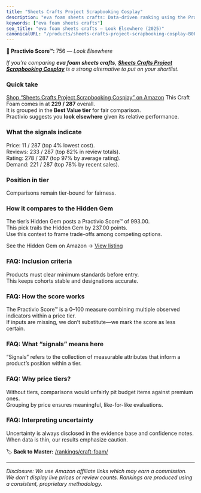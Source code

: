 ```yaml
---
title: "Sheets Crafts Project Scrapbooking Cosplay"
description: "eva foam sheets crafts: Data-driven ranking using the Practivio Score™. Positioned by quality, value, demand, findability, momentum."
keywords: ["eva foam sheets crafts"]
seo_title: "eva foam sheets crafts — Look Elsewhere (2025)"
canonicalURL: "/products/sheets-crafts-project-scrapbooking-cosplay-B0F4MY44QF/"
---
```


**🚫 Practivio Score™:** 756 — _Look Elsewhere_


*If you're comparing **eva foam sheets crafts**, **[Sheets Crafts Project Scrapbooking Cosplay](https://www.amazon.com/dp/B0F4MY44QF?tag=practivio-20)** is a strong alternative to put on your shortlist.*
### Quick take
[Shop “Sheets Crafts Project Scrapbooking Cosplay” on Amazon](https://www.amazon.com/dp/B0F4MY44QF?tag=practivio-20)
This Craft Foam comes in at **229 / 287** overall.  
It is grouped in the **Best Value tier** for fair comparison.  
Practivio suggests you **look elsewhere** given its relative performance.

### What the signals indicate
Price: 11 / 287 (top 4% lowest cost).  
Reviews: 233 / 287 (top 82% in review totals).  
Rating: 278 / 287 (top 97% by average rating).  
Demand: 221 / 287 (top 78% by recent sales).

### Position in tier
Comparisons remain tier-bound for fairness.

### How it compares to the Hidden Gem
The tier’s Hidden Gem posts a Practivio Score™ of 993.00.  
This pick trails the Hidden Gem by 237.00 points.  
Use this context to frame trade-offs among competing options.  

See the Hidden Gem on Amazon → [View listing](https://www.amazon.com/dp/B07Q9PXSYL?tag=practivio-20)

### FAQ: Inclusion criteria
Products must clear minimum standards before entry.  
This keeps cohorts stable and designations accurate.

### FAQ: How the score works
The Practivio Score™ is a 0–100 measure combining multiple observed indicators within a price tier.  
If inputs are missing, we don’t substitute—we mark the score as less certain.

### FAQ: What “signals” means here
“Signals” refers to the collection of measurable attributes that inform a product’s position within a tier.

### FAQ: Why price tiers?
Without tiers, comparisons would unfairly pit budget items against premium ones.  
Grouping by price ensures meaningful, like-for-like evaluations.

### FAQ: Interpreting uncertainty
Uncertainty is always disclosed in the evidence base and confidence notes.  
When data is thin, our results emphasize caution.


🏷️ **Back to Master:** [/rankings/craft-foam/](/rankings/craft-foam/)

---
_Disclosure: We use Amazon affiliate links which may earn a commission. We don’t display live prices or review counts. Rankings are produced using a consistent, proprietary methodology._
